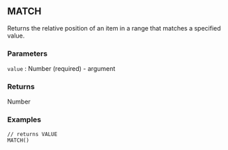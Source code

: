 ## MATCH

Returns the relative position of an item in a range that matches a specified value.

### Parameters
`value` : Number (required) - argument

### Returns
Number

### Examples
```
// returns VALUE
MATCH()
```